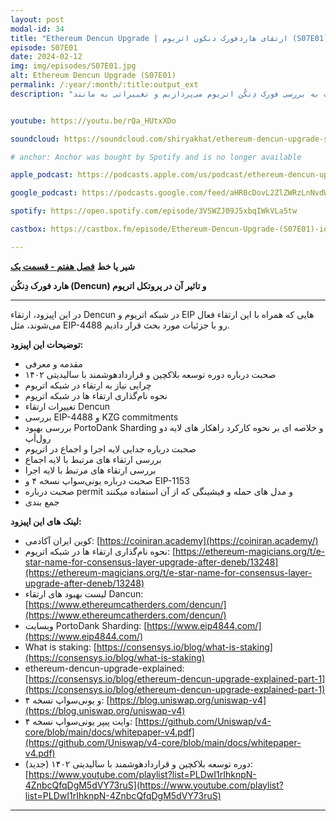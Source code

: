 ```yaml
---
layout: post
modal-id: 34
title: "Ethereum Dencun Upgrade | ارتقای هاردفورک دنکون اتریوم (S07E01)"
episode: S07E01
date: 2024-02-12
img: img/episodes/S07E01.jpg
alt: Ethereum Dencun Upgrade (S07E01)
permalink: /:year/:month/:title:output_ext
description: "در این قسمت به بررسی فورک دِنکُن اتریوم می‌پردازیم و تغییراتی به مانند EIP-4488 را مورد بررسی قرار می‌دهیم." 


youtube: https://youtu.be/rQa_HUtxXDo

soundcloud: https://soundcloud.com/shiryakhat/ethereum-dencun-upgrade-s07e01?si=3bd291b5958f4f6a9f0b8ec723ee2a39

# anchor: Anchor was bought by Spotify and is no longer available

apple_podcast: https://podcasts.apple.com/us/podcast/ethereum-dencun-upgrade-s07e01/id1221206951?i=1000645186309

google_podcast: https://podcasts.google.com/feed/aHR0cDovL2ZlZWRzLnNvdW5kY2xvdWQuY29tL3VzZXJzL3NvdW5kY2xvdWQ6dXNlcnM6MjYyMzE4MTEzL3NvdW5kcy5yc3M/episode/ZTM5ZWMyNjgtMDQ1ZC00OTFiLTk2YjktOWRhNjhlYWFjMTZj?sa=X&ved=0CAUQkfYCahcKEwi40IXWwaiEAxUAAAAAHQAAAAAQAQ

spotify: https://open.spotify.com/episode/3VSWZJ09J5xbqIWkVLa5tw

castbox: https://castbox.fm/episode/Ethereum-Dencun-Upgrade-(S07E01)-id2539522-id672680014?utm_source=website&utm_medium=dlink&utm_campaign=web_share&utm_content=Ethereum%20Dencun%20Upgrade%20(S07E01)-CastBox_FM

---
```


**شیر یا خط**
**[فصل هفتم - قسمت یک](https://shiryakhat.net/2024/02/ethereum-dencun-upgrade.html)**

**هارد فورک دِنکُن (Dencun) و تاثیر آن در پروتکل اتریوم**

-------------------------------------------------------
در این اپیزود، ارتقاء Dencun در شبکه اتریوم و EIP هایی که همراه با این ارتقاء فعال می‌شوند، مثل EIP-4488 رو با جزئیات مورد بحث قرار دادیم.


**توضیحات این اپیزود:**


* مقدمه و معرفی
* صحبت درباره دوره توسعه بلاکچین و قرارداد‌هوشمند با سالیدیتی ۱۴۰۲
* چرایی نیاز به ارتقاء در شبکه اتریوم
* نحوه نام‌گذاری ارتقاء ها در شبکه اتریوم
* تغییرات ارتقاء Dencun
* بررسی EIP-4488 و KZG commitments
* بررسی بهبود PortoDank Sharding و خلاصه ای بر نحوه کارکرد راهکار های لایه دو رول‌أپ
* صحبت درباره جدایی لایه اجرا و اجماع در اتریوم
* بررسی ارتقاء های مرتبط با لایه اجماع
* بررسی ارتقاء های مرتبط با لایه اجرا
* صحبت درباره یونی‌سواپ نسخه ۴ و EIP-1153
* صحبت درباره permit و مدل های حمله و فیشینگی که از آن استفاده میکنند
* جمع بندی


**لینک های این اپیزود:**

* کوین ایران آکادمی: [https://coiniran.academy](https://coiniran.academy/)
* نحوه نام‌گذاری ارتقاء ها در شبکه اتریوم: [https://ethereum-magicians.org/t/e-star-name-for-consensus-layer-upgrade-after-deneb/13248](https://ethereum-magicians.org/t/e-star-name-for-consensus-layer-upgrade-after-deneb/13248)
* لیست بهبود های ارتقاء Dancun: [https://www.ethereumcatherders.com/dencun/](https://www.ethereumcatherders.com/dencun/)
* وبسایت  PortoDank Sharding: [https://www.eip4844.com/](https://www.eip4844.com/)
* What is staking: [https://consensys.io/blog/what-is-staking](https://consensys.io/blog/what-is-staking)
* ethereum-dencun-upgrade-explained: [https://consensys.io/blog/ethereum-dencun-upgrade-explained-part-1](https://consensys.io/blog/ethereum-dencun-upgrade-explained-part-1)
* و یونی‌سواپ نسخه ۴: [https://blog.uniswap.org/uniswap-v4](https://blog.uniswap.org/uniswap-v4)
* وایت پیپر یونی‌سواپ نسخه ۴: [https://github.com/Uniswap/v4-core/blob/main/docs/whitepaper-v4.pdf](https://github.com/Uniswap/v4-core/blob/main/docs/whitepaper-v4.pdf)
* (جدید) دوره توسعه بلاکچین و قرارداد‌هوشمند با سالیدیتی ۱۴۰۲: [https://www.youtube.com/playlist?list=PLDwI1rIhknpN-4ZnbcQfqDgM5dVY73ruS](https://www.youtube.com/playlist?list=PLDwI1rIhknpN-4ZnbcQfqDgM5dVY73ruS)
  
-----------------------------------------------------------------------
